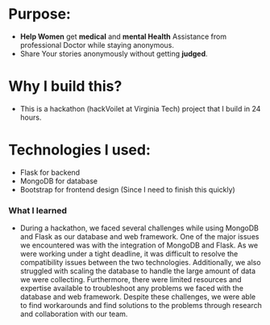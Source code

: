 # Purpose:
* **Help Women** get **medical** and **mental Health** Assistance from professional Doctor while staying anonymous.
* Share Your stories anonymously without getting **judged**.

# Why I build this?
* This is a hackathon (hackVoilet at Virginia Tech) project that I build in 24 hours.

# Technologies I used:
* Flask for backend 
* MongoDB for database
* Bootstrap for frontend design (Since I need to finish this quickly)



### What I learned

* During a hackathon, we faced several challenges while using MongoDB and Flask as our database and web framework. One of the major issues we encountered was with the integration of MongoDB and Flask. As we were working under a tight deadline, it was difficult to resolve the compatibility issues between the two technologies. Additionally, we also struggled with scaling the database to handle the large amount of data we were collecting. Furthermore, there were limited resources and expertise available to troubleshoot any problems we faced with the database and web framework. Despite these challenges, we were able to find workarounds and find solutions to the problems through research and collaboration with our team.